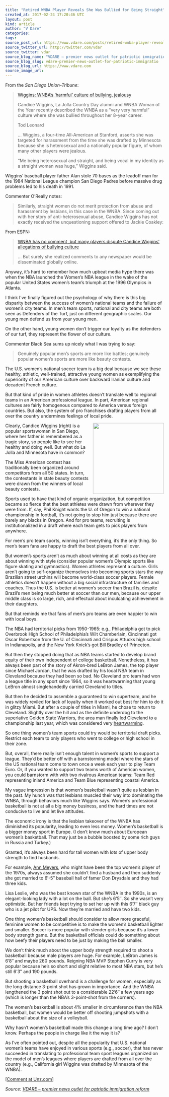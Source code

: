 ```yaml
---
title: "Retired WNBA Player Reveals She Was Bullied for Being Straight"
created_at: 2017-02-24 17:20:46 UTC
layout: post
kind: article
author: "V Dare"
categories: 
tags: 
source_post_url: https://www.vdare.com/posts/retired-wnba-player-reveals-she-was-bullied-for-being-straight
source_twitter_url: http://twitter.com/vdar
source_twitter: vdar
source_blog_name: "VDARE – premier news outlet for patriotic immigration reform"
source_blog_slug: vdare-premier-news-outlet-for-patriotic-immigratio
source_blog_url: https://www.vdare.com
source_image_url: 
---
```

<div class="pf-content"><p>From the <em>San Diego Union-Tribune</em>:</p>
<blockquote><p><a id="xlink_1_2" class="xlink" title="Anchor Link to This Paragraph" href="http://www.unz.com/isteve/retired-wnba-player-reveals-she-was-bullied-for-being-straight/#xlink_1_2" name="xlink_1_2"></a> <a title="http://www.sandiegouniontribune.com/sports/sd-sp-wigginsside-20170217-story.html" href="http://www.sandiegouniontribune.com/sports/sd-sp-wigginsside-20170217-story.html">Wiggins: WNBA’s ‘harmful’ culture of bullying, jealousy</a></p>
<p><a id="xlink_1_3" class="xlink" title="Anchor Link to This Paragraph" href="http://www.unz.com/isteve/retired-wnba-player-reveals-she-was-bullied-for-being-straight/#xlink_1_3" name="xlink_1_3"></a>Candice Wiggins, La Jolla Country Day alumni and WNBA Woman of the Year recently described the WNBA as a “very very harmful” culture where she was bullied throughout her 8-year career.</p>
<p><a id="xlink_1_4" class="xlink" title="Anchor Link to This Paragraph" href="http://www.unz.com/isteve/retired-wnba-player-reveals-she-was-bullied-for-being-straight/#xlink_1_4" name="xlink_1_4"></a>Tod Leonard</p>
<p><a id="xlink_1_5" class="xlink" title="Anchor Link to This Paragraph" href="http://www.unz.com/isteve/retired-wnba-player-reveals-she-was-bullied-for-being-straight/#xlink_1_5" name="xlink_1_5"></a>… Wiggins, a four-time All-American at Stanford, asserts she was targeted for harassment from the time she was drafted by Minnesota because she is heterosexual and a nationally popular figure, of whom many other players were jealous.</p>
<p><a id="xlink_1_6" class="xlink" title="Anchor Link to This Paragraph" href="http://www.unz.com/isteve/retired-wnba-player-reveals-she-was-bullied-for-being-straight/#xlink_1_6" name="xlink_1_6"></a>“Me being heterosexual and straight, and being vocal in my identity as a straight woman was huge,” Wiggins said.</p></blockquote>
<p><a id="xlink_1_7" class="xlink" title="Anchor Link to This Paragraph" href="http://www.unz.com/isteve/retired-wnba-player-reveals-she-was-bullied-for-being-straight/#xlink_1_7" name="xlink_1_7"></a>Wiggins’ baseball player father Alan stole 70 bases as the leadoff man for the 1984 National League champion San Diego Padres before massive drug problems led to his death in 1991.</p>
<p><a id="xlink_1_8" class="xlink" title="Anchor Link to This Paragraph" href="http://www.unz.com/isteve/retired-wnba-player-reveals-she-was-bullied-for-being-straight/#xlink_1_8" name="xlink_1_8"></a>Commenter O’Really notes:</p>
<blockquote><p><a id="xlink_1_9" class="xlink" title="Anchor Link to This Paragraph" href="http://www.unz.com/isteve/retired-wnba-player-reveals-she-was-bullied-for-being-straight/#xlink_1_9" name="xlink_1_9"></a> Similarly, straight women do not merit protection from abuse and harassment by lesbians, in this case in the WNBA. Since coming out with her story of anti-heterosexual abuse, Candice Wiggins has not exactly received the unquestioning support offered to Jackie Coakley:</p></blockquote>
<p><a id="xlink_1_10" class="xlink" title="Anchor Link to This Paragraph" href="http://www.unz.com/isteve/retired-wnba-player-reveals-she-was-bullied-for-being-straight/#xlink_1_10" name="xlink_1_10"></a>From ESPN:</p>
<blockquote><p><a id="xlink_1_11" class="xlink" title="Anchor Link to This Paragraph" href="http://www.unz.com/isteve/retired-wnba-player-reveals-she-was-bullied-for-being-straight/#xlink_1_11" name="xlink_1_11"></a> <a title="http://www.espn.com/wnba/story/_/id/18736607/wnba-players-dispute-candice-wiggins-controversial-allegations" href="http://www.espn.com/wnba/story/_/id/18736607/wnba-players-dispute-candice-wiggins-controversial-allegations">WNBA has no comment, but many players dispute Candice Wiggins’ allegations of bullying culture</a></p>
<p><a id="xlink_1_12" class="xlink" title="Anchor Link to This Paragraph" href="http://www.unz.com/isteve/retired-wnba-player-reveals-she-was-bullied-for-being-straight/#xlink_1_12" name="xlink_1_12"></a>… But surely she realized comments to any newspaper would be disseminated globally online.</p></blockquote>
<p><a id="xlink_1_13" class="xlink" title="Anchor Link to This Paragraph" href="http://www.unz.com/isteve/retired-wnba-player-reveals-she-was-bullied-for-being-straight/#xlink_1_13" name="xlink_1_13"></a>Anyway, it’s hard to remember how much upbeat media hype there was when the NBA launched the Women’s NBA league in the wake of the popular United States women’s team’s triumph at the 1996 Olympics in Atlanta.</p>
<p><a id="xlink_1_14" class="xlink" title="Anchor Link to This Paragraph" href="http://www.unz.com/isteve/retired-wnba-player-reveals-she-was-bullied-for-being-straight/#xlink_1_14" name="xlink_1_14"></a>I think I’ve finally figured out the psychology of why there is this big disparity between the success of women’s national teams and the failure of women’s city teams. In men’s team sports, national and city teams are both seen as Defenders of the Turf, just on different geographic scales. Our young men defend us from your young men.</p>
<p><a id="xlink_1_15" class="xlink" title="Anchor Link to This Paragraph" href="http://www.unz.com/isteve/retired-wnba-player-reveals-she-was-bullied-for-being-straight/#xlink_1_15" name="xlink_1_15"></a>On the other hand, young women don’t trigger our loyalty as the defenders of our turf, they represent the flower of our culture.</p>
<p><a id="xlink_1_16" class="xlink" title="Anchor Link to This Paragraph" href="http://www.unz.com/isteve/retired-wnba-player-reveals-she-was-bullied-for-being-straight/#xlink_1_16" name="xlink_1_16"></a>Commenter Black Sea sums up nicely what I was trying to say:</p>
<blockquote><p><a id="xlink_1_17" class="xlink" title="Anchor Link to This Paragraph" href="http://www.unz.com/isteve/retired-wnba-player-reveals-she-was-bullied-for-being-straight/#xlink_1_17" name="xlink_1_17"></a> Genuinely popular men’s sports are more like battles; genuinely popular women’s sports are more like beauty contests.</p></blockquote>
<p><a id="xlink_1_18" class="xlink" title="Anchor Link to This Paragraph" href="http://www.unz.com/isteve/retired-wnba-player-reveals-she-was-bullied-for-being-straight/#xlink_1_18" name="xlink_1_18"></a>The U.S. women’s national soccer team is a big deal because we see these healthy, athletic, well-trained, attractive young women as exemplifying the superiority of our American culture over backward Iranian culture and decadent French culture.</p>
<p><a id="xlink_1_19" class="xlink" title="Anchor Link to This Paragraph" href="http://www.unz.com/isteve/retired-wnba-player-reveals-she-was-bullied-for-being-straight/#xlink_1_19" name="xlink_1_19"></a>But that kind of pride in women athletes doesn’t translate well to regional teams in an American professional league. In part, American regional cultures are fairly homogenous compared to America versus foreign countries. But also, the system of pro franchises drafting players from all over the country undermines feelings of local pride.</p>
<p><a id="xlink_1_20" class="xlink" title="Anchor Link to This Paragraph" href="http://www.unz.com/isteve/retired-wnba-player-reveals-she-was-bullied-for-being-straight/#xlink_1_20" name="xlink_1_20"><img class="aligncenter size-full wp-image-107908" src="https://s3-us-west-2.amazonaws.com/vdare-live/wp-content/uploads/2017/02/24121557/IMG_0695.jpg" alt=""width="225" align="right" srcset="https://s3-us-west-2.amazonaws.com/vdare-live/wp-content/uploads/2017/02/24121557/IMG_0695.jpg 725w, https://s3-us-west-2.amazonaws.com/vdare-live/wp-content/uploads/2017/02/24121557/IMG_0695-56x150.jpg 56w, https://s3-us-west-2.amazonaws.com/vdare-live/wp-content/uploads/2017/02/24121557/IMG_0695-112x300.jpg 112w, https://s3-us-west-2.amazonaws.com/vdare-live/wp-content/uploads/2017/02/24121557/IMG_0695-381x1024.jpg 381w, https://s3-us-west-2.amazonaws.com/vdare-live/wp-content/uploads/2017/02/24121557/IMG_0695-138x372.jpg 138w" sizes="(max-width: 725px) 100vw, 725px" /></a>Clearly, Candice Wiggins (right) is a popular sportswoman in San Diego, where her father is remembered as a tragic story, so people like to see her healthy and doing well. But what do La Jolla and Minnesota have in common?</p>
<p><a id="xlink_1_21" class="xlink" title="Anchor Link to This Paragraph" href="http://www.unz.com/isteve/retired-wnba-player-reveals-she-was-bullied-for-being-straight/#xlink_1_21" name="xlink_1_21"></a>The Miss American contest has traditionally been organized around competitors from all 50 states. In turn, the contestants in state beauty contests were drawn from the winners of local beauty contests.</p>
<p><a id="xlink_1_22" class="xlink" title="Anchor Link to This Paragraph" href="http://www.unz.com/isteve/retired-wnba-player-reveals-she-was-bullied-for-being-straight/#xlink_1_22" name="xlink_1_22"></a>Sports used to have that kind of organic organization, but competition became so fierce that the best athletes were drawn from wherever they were from. If, say, Phil Knight wants the U. of Oregon to win a national championship in football, it’s not going to stop him just because there are barely any blacks in Oregon. And for pro teams, recruiting is institutionalized in a draft where each team gets to pick players from anywhere.</p>
<p><a id="xlink_1_23" class="xlink" title="Anchor Link to This Paragraph" href="http://www.unz.com/isteve/retired-wnba-player-reveals-she-was-bullied-for-being-straight/#xlink_1_23" name="xlink_1_23"></a>For men’s pro team sports, winning isn’t everything, it’s the only thing. So men’s team fans are happy to draft the best players from all over.</p><!-- TAG START { player: "7518-804336-VDare - Outstream - Rev", owner: "ONE Video by AOL", for: "ONE Video by AOL" - BEINJS } --><div id="57966237cc52c74a5e1363c4" class="vdb_player vdb_57966237cc52c74a5e1363c456bcd17ce4b018167fea5539">    <script type="text/javascript" src="//delivery.vidible.tv/jsonp/pid=57966237cc52c74a5e1363c4/56bcd17ce4b018167fea5539_bein.js"></script></div><!-- TAG END { date: 07/25/16 } -->
<p><a id="xlink_1_24" class="xlink" title="Anchor Link to This Paragraph" href="http://www.unz.com/isteve/retired-wnba-player-reveals-she-was-bullied-for-being-straight/#xlink_1_24" name="xlink_1_24"></a>But women’s sports aren’t as much about winning at all costs as they are about winning with style (consider popular women’s Olympic sports like figure skating and gymnastics). Women athletes represent a culture. Girls aren’t going to self-organize themselves into becoming sports stars the way Brazilian street urchins will become world-class soccer players. Female athletics doesn’t happen without a big social infrastructure of families and coaches. Thus the U.S. is better at women’s soccer than Brazil is, despite Brazil’s men being much better at soccer than our men, because our upper middle class is so large, rich, and effectual about inculcating achievement in their daughters.</p>
<p><a id="xlink_1_25" class="xlink" title="Anchor Link to This Paragraph" href="http://www.unz.com/isteve/retired-wnba-player-reveals-she-was-bullied-for-being-straight/#xlink_1_25" name="xlink_1_25"></a>But that reminds me that fans of men’s pro teams are even happier to win with local boys.</p>
<p><a id="xlink_1_26" class="xlink" title="Anchor Link to This Paragraph" href="http://www.unz.com/isteve/retired-wnba-player-reveals-she-was-bullied-for-being-straight/#xlink_1_26" name="xlink_1_26"></a>The NBA had territorial picks from 1950-1965: e.g., Philadelphia got to pick Overbrook High School of Philadelphia’s Wilt Chamberlain, Cincinnati got Oscar Robertson from the U. of Cincinnati and Crispus Attucks high school in Indianapolis, and the New York Knick’s got Bill Bradley of Princeton.</p>
<p><a id="xlink_1_27" class="xlink" title="Anchor Link to This Paragraph" href="http://www.unz.com/isteve/retired-wnba-player-reveals-she-was-bullied-for-being-straight/#xlink_1_27" name="xlink_1_27"></a>But then they stopped doing that as NBA teams started to develop brand equity of their own independent of college basketball. Nonetheless, it has always been part of the story of Akron-bred LeBron James, the top player since Michael Jordan, that he was drafted by his local NBA team in Cleveland because they had been so bad. No Cleveland pro team had won a league title in any sport since 1964, so it was heartwarming that young LeBron almost singlehandedly carried Cleveland to titles.</p>
<p><a id="xlink_1_28" class="xlink" title="Anchor Link to This Paragraph" href="http://www.unz.com/isteve/retired-wnba-player-reveals-she-was-bullied-for-being-straight/#xlink_1_28" name="xlink_1_28"></a>But then he decided to assemble a guaranteed to win superteam, and he was widely reviled for lack of loyalty when it worked out best for him to do it in glitzy Miami. But after a couple of titles in Miami, he chose to return to Cleveland. Slightly over the hill and as the definite underdog to the superlative Golden State Warriors, the area man finally led Cleveland to a championship last year, which was considered very <a title="http://www.si.com/sportsperson/2016/12/01/lebron-james-sportsperson-of-the-year-sports-illustrated" href="http://www.si.com/sportsperson/2016/12/01/lebron-james-sportsperson-of-the-year-sports-illustrated">heartwarming</a>.</p>
<p><a id="xlink_1_29" class="xlink" title="Anchor Link to This Paragraph" href="http://www.unz.com/isteve/retired-wnba-player-reveals-she-was-bullied-for-being-straight/#xlink_1_29" name="xlink_1_29"></a>So one thing women’s team sports could try would be territorial draft picks. Restrict each team to only players who went to college or high school in their zone.</p>
<p><a id="xlink_1_30" class="xlink" title="Anchor Link to This Paragraph" href="http://www.unz.com/isteve/retired-wnba-player-reveals-she-was-bullied-for-being-straight/#xlink_1_30" name="xlink_1_30"></a>But, overall, there really isn’t enough talent in women’s sports to support a league. They’d be better off with a barnstorming model where the stars of the US national team come to town once a week each year to play Team Euro. Or, if you wanted to support two teams worth of American women, you could barnstorm with with two rivalrous American teams: Team Red representing inland America and Team Blue representing coastal America.</p>
<p><a id="xlink_1_31" class="xlink" title="Anchor Link to This Paragraph" href="http://www.unz.com/isteve/retired-wnba-player-reveals-she-was-bullied-for-being-straight/#xlink_1_31" name="xlink_1_31"></a>My vague impression is that women’s basketball wasn’t quite as lesbian in the past. My hunch was that lesbians muscled their way into dominating the WNBA, through behaviors much like Wiggins says. Women’s professional basketball is not at all a big money business, and the hard times are not conducive to live and let live attitudes.</p>
<p><a id="xlink_1_32" class="xlink" title="Anchor Link to This Paragraph" href="http://www.unz.com/isteve/retired-wnba-player-reveals-she-was-bullied-for-being-straight/#xlink_1_32" name="xlink_1_32"></a>The economic irony is that the lesbian takeover of the WNBA has diminished its popularity, leading to even less money. Women’s basketball is a bigger money sport in Europe. (I don’t know much about European women’s basketball. That may just be a bubble boosted by some rich guys in Russia and Turkey.)</p>
<p><a id="xlink_1_33" class="xlink" title="Anchor Link to This Paragraph" href="http://www.unz.com/isteve/retired-wnba-player-reveals-she-was-bullied-for-being-straight/#xlink_1_33" name="xlink_1_33"></a>Granted, it’s always been hard for tall women with lots of upper body strength to find husbands.</p>
<p><a id="xlink_1_34" class="xlink" title="Anchor Link to This Paragraph" href="http://www.unz.com/isteve/retired-wnba-player-reveals-she-was-bullied-for-being-straight/#xlink_1_34" name="xlink_1_34"></a>For example, <a title="https://en.wikipedia.org/wiki/Ann_Meyers" href="https://en.wikipedia.org/wiki/Ann_Meyers">Ann Meyers</a>, who might have been the top women’s player of the 1970s, always assumed she couldn’t find a husband and then suddenly she got married to 6′-5″ baseball hall of famer Don Drysdale and they had three kids.</p>
<p><a id="xlink_1_35" class="xlink" title="Anchor Link to This Paragraph" href="http://www.unz.com/isteve/retired-wnba-player-reveals-she-was-bullied-for-being-straight/#xlink_1_35" name="xlink_1_35"></a>Lisa Leslie, who was the best known star of the WNBA in the 1990s, is an elegant-looking lady with a lot on the ball. But she’s 6’5″. So she wasn’t very optimistic. But her friends kept trying to set her up with this 6’7″ black guy who is a jet pilot for UPS. Now they’re married and have two kids.</p>
<p><a id="xlink_1_36" class="xlink" title="Anchor Link to This Paragraph" href="http://www.unz.com/isteve/retired-wnba-player-reveals-she-was-bullied-for-being-straight/#xlink_1_36" name="xlink_1_36"></a>One thing women’s basketball should consider to allow more graceful, feminine women to be competitive is to make the women’s basketball lighter and smaller. Soccer is more popular with slender girls because it’s a lower body strength game. But the basketball officials could do something about how beefy their players need to be just by making the ball smaller.</p>
<p><a id="xlink_1_37" class="xlink" title="Anchor Link to This Paragraph" href="http://www.unz.com/isteve/retired-wnba-player-reveals-she-was-bullied-for-being-straight/#xlink_1_37" name="xlink_1_37"></a>We don’t think much about the upper body strength required to shoot a basketball because male players are huge. For example, LeBron James is 6’8″ and maybe 260 pounds. Reigning NBA MVP Stephen Curry is very popular because he’s so short and slight relative to most NBA stars, but he’s still 6’3″ and 190 pounds.</p>
<p><a id="xlink_1_38" class="xlink" title="Anchor Link to This Paragraph" href="http://www.unz.com/isteve/retired-wnba-player-reveals-she-was-bullied-for-being-straight/#xlink_1_38" name="xlink_1_38"></a>But shooting a basketball overhand is a challenge for women, especially as the long distance 3-point shot has grown in importance. And the WNBA lengthened the 3 point shot out to a considerable 22’6″ a few years ago (which is longer than the NBA’s 3-point-shot from the corners).</p>
<p><a id="xlink_1_39" class="xlink" title="Anchor Link to This Paragraph" href="http://www.unz.com/isteve/retired-wnba-player-reveals-she-was-bullied-for-being-straight/#xlink_1_39" name="xlink_1_39"></a>The women’s basketball is about 4% smaller in circumference than the NBA basketball, but women would be better off shooting jumpshots with a basketball about the size of a volleyball.</p>
<p><a id="xlink_1_40" class="xlink" title="Anchor Link to This Paragraph" href="http://www.unz.com/isteve/retired-wnba-player-reveals-she-was-bullied-for-being-straight/#xlink_1_40" name="xlink_1_40"></a>Why hasn’t women’s basketball made this change a long time ago? I don’t know. Perhaps the people in charge like it the way it is?</p>
<p><a id="xlink_1_41" class="xlink" title="Anchor Link to This Paragraph" href="http://www.unz.com/isteve/retired-wnba-player-reveals-she-was-bullied-for-being-straight/#xlink_1_41" name="xlink_1_41"></a>As I’ve often pointed out, despite all the popularity that U.S. national women’s teams have enjoyed in various sports (e.g., soccer), that has never succeeded in translating to professional team sport leagues organized on the model of men’s leagues where players are drafted from all over the country (e.g., California girl Wiggins was drafted by Minnesota of the WNBA).</p>
<p>[<a href="http://www.unz.com/isteve/retired-wnba-player-reveals-she-was-bullied-for-being-straight/">Comment at Unz.com</a>]</p>
</div><div class="">
    <i>Source: <a href="https://www.vdare.com">VDARE – premier news outlet for patriotic immigration reform</a></i>
</div>

